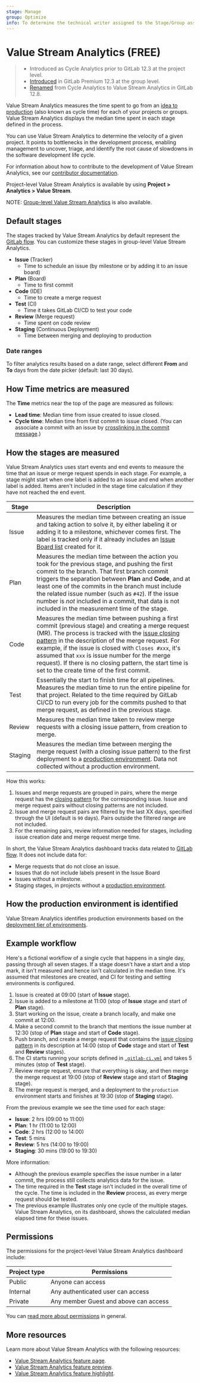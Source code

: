 ```yaml
---
stage: Manage
group: Optimize
info: To determine the technical writer assigned to the Stage/Group associated with this page, see https://about.gitlab.com/handbook/engineering/ux/technical-writing/#assignments
---
```


# Value Stream Analytics **(FREE)**

> - Introduced as Cycle Analytics prior to GitLab 12.3 at the project level.
> - [Introduced](https://gitlab.com/gitlab-org/gitlab/-/issues/12077) in GitLab Premium 12.3 at the group level.
> - [Renamed](https://gitlab.com/gitlab-org/gitlab/-/merge_requests/23427) from Cycle Analytics to Value Stream Analytics in GitLab 12.8.

Value Stream Analytics measures the time spent to go from an
[idea to production](https://about.gitlab.com/blog/2016/08/05/continuous-integration-delivery-and-deployment-with-gitlab/#from-idea-to-production-with-gitlab)
(also known as cycle time) for each of your projects or groups. Value Stream Analytics displays the median time
spent in each stage defined in the process.

You can use Value Stream Analytics to determine the velocity of a given
project. It points to bottlenecks in the development process, enabling management
to uncover, triage, and identify the root cause of slowdowns in the software development life cycle.

For information about how to contribute to the development of Value Stream Analytics, see our [contributor documentation](../../development/value_stream_analytics.md).

Project-level Value Stream Analytics is available by using **Project > Analytics > Value Stream**.

NOTE:
[Group-level Value Stream Analytics](../group/value_stream_analytics) is also available.

## Default stages

The stages tracked by Value Stream Analytics by default represent the [GitLab flow](../../topics/gitlab_flow.md). You can customize these stages in group-level Value Stream Analytics.

- **Issue** (Tracker)
  - Time to schedule an issue (by milestone or by adding it to an issue board)
- **Plan** (Board)
  - Time to first commit
- **Code** (IDE)
  - Time to create a merge request
- **Test** (CI)
  - Time it takes GitLab CI/CD to test your code
- **Review** (Merge request)
  - Time spent on code review
- **Staging** (Continuous Deployment)
  - Time between merging and deploying to production

### Date ranges

To filter analytics results based on a date range,
select different **From** and **To** days
from the date picker (default: last 30 days).

## How Time metrics are measured

The **Time** metrics near the top of the page are measured as follows:

- **Lead time**: Median time from issue created to issue closed.
- **Cycle time**: Median time from first commit to issue closed. (You can associate a commit with an issue by [crosslinking in the commit message](../project/issues/crosslinking_issues.md#from-commit-messages).)

## How the stages are measured

Value Stream Analytics uses start events and end events to measure the time that an issue or merge request spends in each stage.
For example, a stage might start when one label is added to an issue and end when another label is added.
Items aren't included in the stage time calculation if they have not reached the end event.

| Stage   | Description   |
|---------|---------------|
| Issue   | Measures the median time between creating an issue and taking action to solve it, by either labeling it or adding it to a milestone, whichever comes first. The label is tracked only if it already includes an [Issue Board list](../project/issue_board.md) created for it. |
| Plan    | Measures the median time between the action you took for the previous stage, and pushing the first commit to the branch. That first branch commit triggers the separation between **Plan** and **Code**, and at least one of the commits in the branch must include the related issue number (such as `#42`). If the issue number is *not* included in a commit, that data is not included in the measurement time of the stage. |
| Code    | Measures the median time between pushing a first commit (previous stage) and creating a merge request (MR). The process is tracked with the [issue closing pattern](../project/issues/managing_issues.md#closing-issues-automatically) in the description of the merge request. For example, if the issue is closed with `Closes #xxx`, it's assumed that `xxx` is issue number for the merge request). If there is no closing pattern, the start time is set to the create time of the first commit. |
| Test    | Essentially the start to finish time for all pipelines. Measures the median time to run the entire pipeline for that project. Related to the time required by GitLab CI/CD to run every job for the commits pushed to that merge request, as defined in the previous stage. |
| Review  | Measures the median time taken to review merge requests with a closing issue pattern, from creation to merge. |
| Staging | Measures the median time between merging the merge request (with a closing issue pattern) to the first deployment to a [production environment](#how-the-production-environment-is-identified). Data not collected without a production environment. |

How this works:

1. Issues and merge requests are grouped in pairs, where the merge request has the
   [closing pattern](../project/issues/managing_issues.md#closing-issues-automatically)
   for the corresponding issue. Issue and merge request pairs without closing patterns are
   not included.
1. Issue and merge request pairs are filtered by the last XX days, specified through the UI
   (default is `90` days). Pairs outside the filtered range are not included.
1. For the remaining pairs, review information needed for stages, including
   issue creation date and merge request merge time.

In short, the Value Stream Analytics dashboard tracks data related to [GitLab flow](../../topics/gitlab_flow.md). It does not include data for:

- Merge requests that do not close an issue.
- Issues that do not include labels present in the Issue Board
- Issues without a milestone.
- Staging stages, in projects without a [production environment](#how-the-production-environment-is-identified).

## How the production environment is identified

Value Stream Analytics identifies production environments based on the
[deployment tier of environments](../../ci/environments/index.md#deployment-tier-of-environments).

## Example workflow

Here's a fictional workflow of a single cycle that happens in a
single day, passing through all seven stages. If a stage doesn't have
a start and a stop mark, it isn't measured and hence isn't calculated in the median
time. It's assumed that milestones are created, and CI for testing and setting
environments is configured.

1. Issue is created at 09:00 (start of **Issue** stage).
1. Issue is added to a milestone at 11:00 (stop of **Issue** stage and start of
   **Plan** stage).
1. Start working on the issue, create a branch locally, and make one commit at
   12:00.
1. Make a second commit to the branch that mentions the issue number at 12:30
   (stop of **Plan** stage and start of **Code** stage).
1. Push branch, and create a merge request that contains the [issue closing pattern](../project/issues/managing_issues.md#closing-issues-automatically)
   in its description at 14:00 (stop of **Code** stage and start of **Test** and
   **Review** stages).
1. The CI starts running your scripts defined in [`.gitlab-ci.yml`](../../ci/yaml/README.md) and
   takes 5 minutes (stop of **Test** stage).
1. Review merge request, ensure that everything is okay, and then merge the merge
   request at 19:00 (stop of **Review** stage and start of **Staging** stage).
1. The merge request is merged, and a deployment to the `production`
   environment starts and finishes at 19:30 (stop of **Staging** stage).

From the previous example we see the time used for each stage:

- **Issue**: 2 hrs (09:00 to 11:00)
- **Plan**: 1 hr (11:00 to 12:00)
- **Code**: 2 hrs (12:00 to 14:00)
- **Test**: 5 mins
- **Review**: 5 hrs (14:00 to 19:00)
- **Staging**: 30 mins (19:00 to 19:30)

More information:

- Although the previous example specifies the issue number in a later commit, the process
  still collects analytics data for the issue.
- The time required in the **Test** stage isn't included in the overall time of
  the cycle. The time is included in the **Review** process, as every merge request should be
  tested.
- The previous example illustrates only one cycle of the multiple stages. Value
  Stream Analytics, on its dashboard, shows the calculated median elapsed time
  for these issues.

## Permissions

The permissions for the project-level Value Stream Analytics dashboard include:

| Project type | Permissions                           |
|--------------|---------------------------------------|
| Public       | Anyone can access                     |
| Internal     | Any authenticated user can access     |
| Private      | Any member Guest and above can access |

You can [read more about permissions](../../user/permissions.md) in general.

## More resources

Learn more about Value Stream Analytics with the following resources:

- [Value Stream Analytics feature page](https://about.gitlab.com/stages-devops-lifecycle/value-stream-analytics/).
- [Value Stream Analytics feature preview](https://about.gitlab.com/blog/2016/09/16/feature-preview-introducing-cycle-analytics/).
- [Value Stream Analytics feature highlight](https://about.gitlab.com/blog/2016/09/21/cycle-analytics-feature-highlight/).

